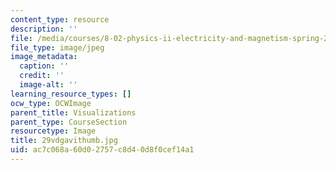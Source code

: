 ```yaml
---
content_type: resource
description: ''
file: /media/courses/8-02-physics-ii-electricity-and-magnetism-spring-2007/ac7c068a60d02757c8d40d8f0cef14a1_29vdgavithumb.jpg
file_type: image/jpeg
image_metadata:
  caption: ''
  credit: ''
  image-alt: ''
learning_resource_types: []
ocw_type: OCWImage
parent_title: Visualizations
parent_type: CourseSection
resourcetype: Image
title: 29vdgavithumb.jpg
uid: ac7c068a-60d0-2757-c8d4-0d8f0cef14a1
---
```

